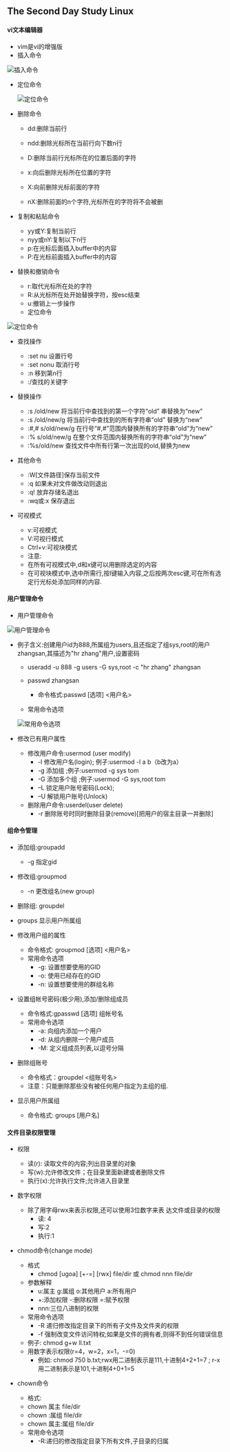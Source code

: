 ﻿## The Second Day Study Linux

#### vi文本编辑器
- vim是vi的增强版
- 插入命令
	
![插入命令](https://upload-images.jianshu.io/upload_images/14467627-014d81926a08de40.png?imageMogr2/auto-orient/strip%7CimageView2/2/w/1240)
- 定位命令
	
	![定位命令](https://upload-images.jianshu.io/upload_images/14467627-d50f1b5723512cf6.png?imageMogr2/auto-orient/strip%7CimageView2/2/w/1240)
	
- 删除命令
	- dd:删除当前行

	- ndd:删除光标所在当前行向下数n行
	- D:删除当前行光标所在的位置后面的字符
	- x:向后删除光标所在位置的字符
	- X:向前删除光标前面的字符
	- nX:删除前面的n个字符,光标所在的字符将不会被删
- 复制和粘贴命令
	- yy或Y:复制当前行
	- nyy或nY:复制以下n行
	- p:在光标后面插入buffer中的内容
	- P:在光标前面插入buffer中的内容
- 替换和撤销命令
	- r:取代光标所在处的字符
	- R:从光标所在处开始替换字符，按esc结束
	- u:撤销上一步操作
	- 定位命令
	
![定位命令](https://upload-images.jianshu.io/upload_images/14467627-1e2a9e7325700860.png?imageMogr2/auto-orient/strip%7CimageView2/2/w/1240)
- 查找操作
	- :set nu	设置行号
	- :set nonu	取消行号
	- :n	移到第n行
	- :/查找的关键字
	
- 替换操作
	- :s /old/new	将当前行中查找到的第一个字符“old” 串替换为“new”
	- :s /old/new/g	将当前行中查找到的所有字符串“old” 替换为“new”
	- :#,# s/old/new/g 	在行号“#,#”范围内替换所有的字符串“old”为“new”
	- :% s/old/new/g	在整个文件范围内替换所有的字符串“old”为“new”
	- :%s/old/new	查找文件中所有行第一次出现的old,替换为new
- 其他命令
	- :W[文件路径]保存当前文件
	- :q 如果未对文件做改动则退出
	- :q! 放弃存储名退出
	- :wq或:x 保存退出

- 可视模式
	- v:可视模式
	- V:可视行模式
	- Ctrl+v:可视块模式
	- 注意:
	- 在所有可视模式中,d和x键可以用删除选定的内容
	- 在可视块模式中,选中所需行,按I键输入内容,之后按两次esc键,可在所有选定行光标处添加同样的内容.

	
	
#### 用户管理命令
- 用户管理命令

![用户管理命令](https://upload-images.jianshu.io/upload_images/14467627-5e5b44bf245d4f55.png?imageMogr2/auto-orient/strip%7CimageView2/2/w/1240)

- 例子含义:创建用户id为888,所属组为users,且还指定了组sys,root的用户zhangsan,其描述为"hr zhang"用户,设置密码
	- useradd -u 888 -g users -G sys,root -c "hr zhang" zhangsan
	- passwd zhangsan
		- 命令格式:passwd   [选项]  <用户名>
		
	- 常用命令选项
	
	![常用命令选项](https://upload-images.jianshu.io/upload_images/14467627-6c1868cb543a156b.png?imageMogr2/auto-orient/strip%7CimageView2/2/w/1240)
	
- 修改已有用户属性
	- 修改用户命令:usermod (user modify)
		- -l 修改用户名(login); 例子:usermod -l a b（b改为a）
		- -g 添加组 ;例子:usermod -g sys tom
		- -G 添加多个组 ;例子:usermod -G sys,root tom
		- –L 锁定用户账号密码(Lock);
		- –U 解锁用户账号(Unlock)
	- 删除用户命令:userdel(user delete)
		- -r 删除账号时同时删除目录(remove)[把用户的宿主目录一并删除]

#### 组命令管理
- 添加组:groupadd
	- -g 指定gid
- 修改组:groupmod
	- -n 更改组名(new group)
- 删除组: groupdel
- groups 显示用户所属组
- 修改用户组的属性
	- 命令格式: groupmod [选项]  <用户名>
	- 常用命令选项
		- -g: 设置想要使用的GID
		- -o: 使用已经存在的GID
		- -n: 设置想要使用的群组名称
- 设置组帐号密码(极少用),添加/删除组成员
	- 命令格式:gpasswd  [选项]  组帐号名
	- 常用命令选项
		- -a: 向组内添加一个用户
		- -d: 从组内删除一个用户成员
		- -M: 定义组成员列表,以逗号分隔

- 删除组账号
	- 命令格式：groupdel   <组账号名>
	- 注意：只能删除那些没有被任何用户指定为主组的组.
- 显示用户所属组
	- 命令格式: groups	[用户名]
#### 文件目录权限管理
- 权限
	- 读(r): 读取文件的内容;列出目录里的对象
	- 写(w):允许修改文件；在目录里面新建或者删除文件
	- 执行(x):允许执行文件;允许进入目录里
- 数字权限

	- 除了用字母rwx来表示权限,还可以使用3位数字来表 达文件或目录的权限
		- 读: 4
		- 写:2
		- 执行:1
- chmod命令(change mode)
	- 格式
		- chmod [ugoa] [+-=] [rwx] file/dir 或 chmod nnn file/dir
	- 参数解释
		- u:属主  g:属组  o:其他用户  a:所有用户
		- +:添加权限  -:删除权限  =:赋予权限
		- nnn:三位八进制的权限
	- 常用命令选项
		- -R 递归修改指定目录下的所有子文件及文件夹的权限
		- -f 强制改变文件访问特权;如果是文件的拥有者,则得不到任何错误信息
	- 例子: chmod g+w ll.txt
	- 用数字表示权限(r=4，w=2，x=1，-=0)
		- 例如: chmod  750  b.txt;rwx用二进制表示是111,十进制4+2+1=7
; r-x用二进制表示是101,十进制4+0+1=5
- chown命令
	- 格式:
	- chown 属主 file/dir 
	- chown :属组 file/dir
	- chown 属主:属组 file/dir
	- 常用命令选项
		- -R:递归的修改指定目录下所有文件,子目录的归属